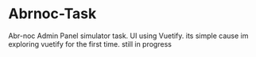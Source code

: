 # Abrnoc-Task
Abr-noc Admin Panel simulator task. UI using Vuetify. its simple cause im exploring vuetify for the first time. still in progress
